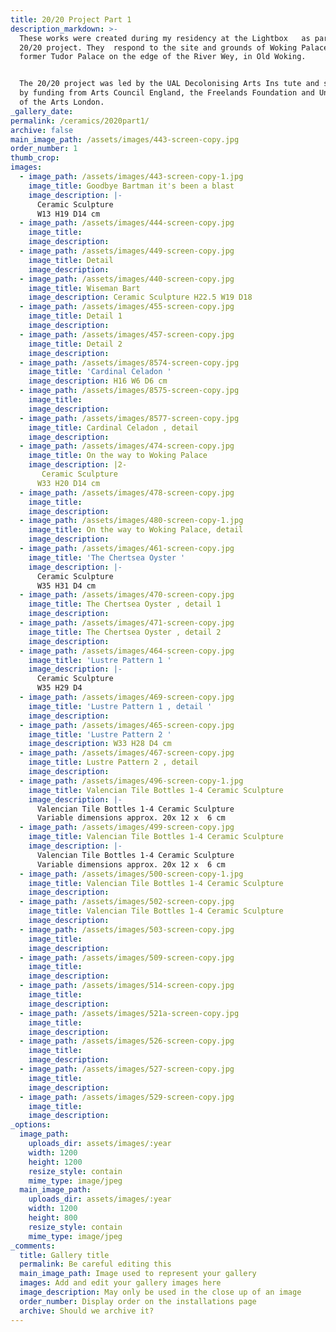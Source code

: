 ```yaml
---
title: 20/20 Project Part 1
description_markdown: >-
  These works were created during my residency at the Lightbox   as part of the
  20/20 project. They  respond to the site and grounds of Woking Palace, a
  former Tudor Palace on the edge of the River Wey, in Old Woking.


  The 20/20 project was led by the UAL Decolonising Arts Ins tute and supported
  by funding from Arts Council England, the Freelands Foundation and University
  of the Arts London.
_gallery_date:
permalink: /ceramics/2020part1/
archive: false
main_image_path: /assets/images/443-screen-copy.jpg
order_number: 1
thumb_crop:
images:
  - image_path: /assets/images/443-screen-copy-1.jpg
    image_title: Goodbye Bartman it's been a blast
    image_description: |-
      Ceramic Sculpture
      W13 H19 D14 cm
  - image_path: /assets/images/444-screen-copy.jpg
    image_title:
    image_description:
  - image_path: /assets/images/449-screen-copy.jpg
    image_title: Detail
    image_description:
  - image_path: /assets/images/440-screen-copy.jpg
    image_title: Wiseman Bart
    image_description: Ceramic Sculpture H22.5 W19 D18
  - image_path: /assets/images/455-screen-copy.jpg
    image_title: Detail 1
    image_description:
  - image_path: /assets/images/457-screen-copy.jpg
    image_title: Detail 2
    image_description:
  - image_path: /assets/images/8574-screen-copy.jpg
    image_title: 'Cardinal Celadon '
    image_description: H16 W6 D6 cm
  - image_path: /assets/images/8575-screen-copy.jpg
    image_title:
    image_description:
  - image_path: /assets/images/8577-screen-copy.jpg
    image_title: Cardinal Celadon , detail
    image_description:
  - image_path: /assets/images/474-screen-copy.jpg
    image_title: On the way to Woking Palace
    image_description: |2-
       Ceramic Sculpture
      W33 H20 D14 cm
  - image_path: /assets/images/478-screen-copy.jpg
    image_title:
    image_description:
  - image_path: /assets/images/480-screen-copy-1.jpg
    image_title: On the way to Woking Palace, detail
    image_description:
  - image_path: /assets/images/461-screen-copy.jpg
    image_title: 'The Chertsea Oyster '
    image_description: |-
      Ceramic Sculpture
      W35 H31 D4 cm
  - image_path: /assets/images/470-screen-copy.jpg
    image_title: The Chertsea Oyster , detail 1
    image_description:
  - image_path: /assets/images/471-screen-copy.jpg
    image_title: The Chertsea Oyster , detail 2
    image_description:
  - image_path: /assets/images/464-screen-copy.jpg
    image_title: 'Lustre Pattern 1 '
    image_description: |-
      Ceramic Sculpture 
      W35 H29 D4
  - image_path: /assets/images/469-screen-copy.jpg
    image_title: 'Lustre Pattern 1 , detail '
    image_description:
  - image_path: /assets/images/465-screen-copy.jpg
    image_title: 'Lustre Pattern 2 '
    image_description: W33 H28 D4 cm
  - image_path: /assets/images/467-screen-copy.jpg
    image_title: Lustre Pattern 2 , detail
    image_description:
  - image_path: /assets/images/496-screen-copy-1.jpg
    image_title: Valencian Tile Bottles 1-4 Ceramic Sculpture
    image_description: |-
      Valencian Tile Bottles 1-4 Ceramic Sculpture
      Variable dimensions approx. 20x 12 x  6 cm
  - image_path: /assets/images/499-screen-copy.jpg
    image_title: Valencian Tile Bottles 1-4 Ceramic Sculpture
    image_description: |-
      Valencian Tile Bottles 1-4 Ceramic Sculpture
      Variable dimensions approx. 20x 12 x  6 cm
  - image_path: /assets/images/500-screen-copy-1.jpg
    image_title: Valencian Tile Bottles 1-4 Ceramic Sculpture
    image_description:
  - image_path: /assets/images/502-screen-copy.jpg
    image_title: Valencian Tile Bottles 1-4 Ceramic Sculpture
    image_description:
  - image_path: /assets/images/503-screen-copy.jpg
    image_title:
    image_description:
  - image_path: /assets/images/509-screen-copy.jpg
    image_title:
    image_description:
  - image_path: /assets/images/514-screen-copy.jpg
    image_title:
    image_description:
  - image_path: /assets/images/521a-screen-copy.jpg
    image_title:
    image_description:
  - image_path: /assets/images/526-screen-copy.jpg
    image_title:
    image_description:
  - image_path: /assets/images/527-screen-copy.jpg
    image_title:
    image_description:
  - image_path: /assets/images/529-screen-copy.jpg
    image_title:
    image_description:
_options:
  image_path:
    uploads_dir: assets/images/:year
    width: 1200
    height: 1200
    resize_style: contain
    mime_type: image/jpeg
  main_image_path:
    uploads_dir: assets/images/:year
    width: 1200
    height: 800
    resize_style: contain
    mime_type: image/jpeg
_comments:
  title: Gallery title
  permalink: Be careful editing this
  main_image_path: Image used to represent your gallery
  images: Add and edit your gallery images here
  image_description: May only be used in the close up of an image
  order_number: Display order on the installations page
  archive: Should we archive it?
---
```

